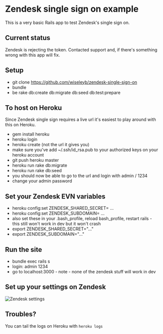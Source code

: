 # Zendesk single sign on example

This is a very basic Rails app to test Zendesk's single sign on.

## Current status

Zendesk is rejecting the token. Contacted support and, if there's something wrong with this app will fix.

## Setup

* git clone https://github.com/wiseleyb/zendesk-single-sign-on
* bundle
* be rake db:create db:migrate db:seed db:test:prepare

## To host on Heroku
Since Zendesk single sign requires a live url it's easiest to play around with this on Heroku.

* gem install heroku
* heroku login
* heroku create (not the url it gives you)
* make sure you've add ~/.ssh/id_rsa.pub to your authorized keys on your heroku account
* git push heroku master
* heroku run rake db:migrate
* heroku run rake db:seed
* you should now be able to go to the url and login with admin / 1234
* change your admin password

## Set your Zendesk EVN variables
* heroku config:set ZENDESK_SHARED_SECRET= ...
* heroku config:set ZENDESK_SUBDOMAIN= ...
* also set these in your .bash_profile, reload bash_profile, restart rails - this still won't work in dev but it won't crash
* export ZENDESK_SHARED_SECRET="..."
* export ZENDESK_SUBDOMAIN="..."

## Run the site
* bundle exec rails s
* login: admin 1234
* go to localhost:3000 - note - none of the zendesk stuff will work in dev

## Set up your settings on Zendesk

![Zendesk settings](http://i.imgur.com/5NeSTqk.png)

## Troubles?

You can tail the logs on Heroku with `heroku logs`
